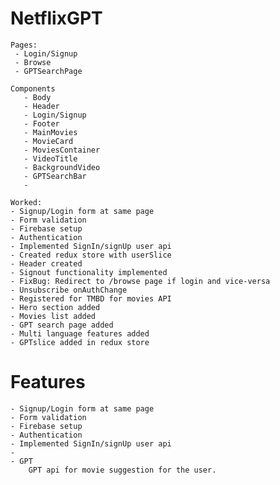 # NetflixGPT

    Pages:
     - Login/Signup
     - Browse
     - GPTSearchPage

    Components
       - Body
       - Header
       - Login/Signup
       - Footer
       - MainMovies
       - MovieCard
       - MoviesContainer
       - VideoTitle
       - BackgroundVideo
       - GPTSearchBar
       -

    Worked:
    - Signup/Login form at same page
    - Form validation
    - Firebase setup
    - Authentication
    - Implemented SignIn/signUp user api
    - Created redux store with userSlice
    - Header created
    - Signout functionality implemented
    - FixBug: Redirect to /browse page if login and vice-versa
    - Unsubscribe onAuthChange
    - Registered for TMBD for movies API
    - Hero section added
    - Movies list added
    - GPT search page added
    - Multi language features added
    - GPTslice added in redux store



# Features

    - Signup/Login form at same page
    - Form validation
    - Firebase setup
    - Authentication
    - Implemented SignIn/signUp user api
    -
    - GPT
        GPT api for movie suggestion for the user.
